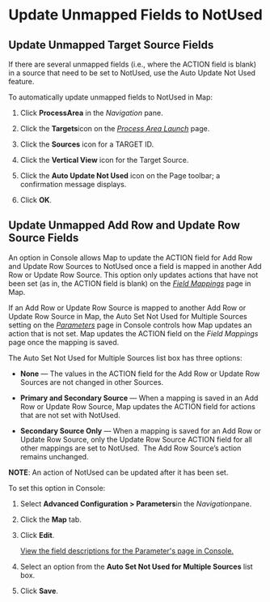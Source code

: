 # Update Unmapped Fields to NotUsed

## <span id="Update_Unmapped_Target_Source_Fields"></span>Update Unmapped Target Source Fields

If there are several unmapped fields (i.e., where the ACTION field is
blank) in a source that need to be set to NotUsed, use the Auto Update
Not Used feature.

To automatically update unmapped fields to NotUsed in Map:

1.  Click **ProcessArea** in the *Navigation* pane.

2.  Click the **Targets**icon on the *[Process Area
    Launch](../Page_Desc/Process_Area_Launch_map.htm)* page.

3.  Click the **Sources** icon for a TARGET ID.

4.  Click the **Vertical View** icon for the Target Source.

5.  Click the **Auto Update Not Used** icon on the Page toolbar; a
    confirmation message displays.

6.  Click
**OK**.

## <span id="Update_Add_Row_and_Update_Row_Source_Fields"></span>Update Unmapped Add Row and Update Row Source Fields

An option in Console allows Map to update the ACTION field for Add Row
and Update Row Sources to NotUsed once a field is mapped in another Add
Row or Update Row Source. This option only updates actions that have not
been set (as in, the ACTION field is blank) on the
<span style="font-style: italic;">[Field
Mappings](../Page_Desc/Field_Mappings_H.htm)</span> page in Map.

If an Add Row or Update Row Source is mapped to another Add Row or
Update Row Source in Map, the Auto Set Not Used for Multiple Sources
setting on the *[Parameters](../../Console/Page_Desc/Parameters.htm)*
page in Console controls how Map updates an action that is not set. Map
updates the ACTION field on the *Field Mappings* page once the mapping
is saved.

The Auto Set Not Used for Multiple Sources list box has three options:

  - <span style="font-weight: bold;">None</span> — The values in the
    ACTION field for the Add Row or Update Row Sources are not changed
    in other Sources.

  - <span style="font-weight: bold;">Primary and Secondary Source</span>
    — When a mapping is saved in an Add Row or Update Row Source, Map
    updates the ACTION field for actions that are not set with NotUsed.

  - <span style="font-weight: bold;">Secondary Source Only</span> — When
    a mapping is saved for an Add Row or Update Row Source, only the
    Update Row Source ACTION field for all other mappings are set to
    NotUsed.  The Add Row Source’s action remains unchanged.

<span style="font-weight: bold;">NOTE</span>: An action of NotUsed can
be updated after it has been set.

To set this option in Console:

1.  Select <span style="font-weight: bold;">Advanced Configuration \>
    Parameters</span>in the
    <span style="font-style: italic;">Navigation</span>pane.

2.  Click the <span style="font-weight: bold;">Map</span> tab.

3.  Click <span style="font-weight: bold;">Edit</span>.
    
    [View the field descriptions for the Parameter's page in
    Console.](../../Console/Page_Desc/Parameters.htm)

4.  Select an option from the <span style="font-weight: bold;">Auto Set
    Not Used for Multiple Sources</span> list box.

5.  Click <span style="font-weight: bold;">Save</span>.
